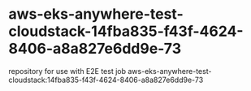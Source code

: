 # aws-eks-anywhere-test-cloudstack-14fba835-f43f-4624-8406-a8a827e6dd9e-73
repository for use with E2E test job aws-eks-anywhere-test-cloudstack:14fba835-f43f-4624-8406-a8a827e6dd9e-73

